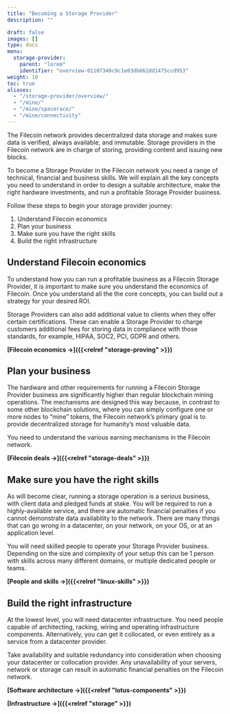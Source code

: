 ```yaml
---
title: "Becoming a Storage Provider"
description: ""

draft: false
images: []
type: docs
menu:
  storage-provider:
    parent: "lorem"
    identifier: "overview-01107340c9c1e03db862dd1475ccd953"
weight: 10
toc: true
aliases:
  - "/storage-provider/overview/"
  - "/mine/"
  - "/mine/spacerace/"
  - "/mine/connectivity"
---
```

The Filecoin network provides decentralized data storage and makes sure data is verified, always available, and immutable. Storage providers in the Filecoin network are in charge of storing, providing content and issuing new blocks.

To become a Storage Provider in the Filecoin network you need a range of technical, financial and business skills. We will explain all the key concepts you need to understand in order to design a suitable architecture, make the right hardware investments, and run a profitable Storage Provider business.

Follow these steps to begin your storage provider journey:

1. Understand Filecoin economics
2. Plan your business
3. Make sure you have the right skills
4. Build the right infrastructure

## Understand Filecoin economics

To understand how you can run a profitable business as a Filecoin Storage Provider, it is important to make sure you understand the economics of Filecoin. Once you understand all the the core concepts, you can build out a strategy for your desired ROI.

Storage Providers can also add additional value to clients when they offer certain certifications. These can enable a Storage Provider to charge customers additional fees for storing data in compliance with those standards, for example, HIPAA, SOC2, PCI, GDPR and others.

**[Filecoin economics →]({{<relref "storage-proving" >}})**

## Plan your business

The hardware and other requirements for running a Filecoin Storage Provider business are significantly higher than regular blockchain mining operations. The mechanisms are designed this way because, in contrast to some other blockchain solutions, where you can simply configure one or more nodes to “mine” tokens, the Filecoin network’s primary goal is to provide decentralized storage for humanity’s most valuable data.

You need to understand the various earning mechanisms in the Filecoin network.

**[Filecoin deals →]({{<relref "storage-deals" >}})**

## Make sure you have the right skills

As will become clear, running a storage operation is a serious business, with client data and pledged funds at stake. You will be required to run a highly-available service, and there are automatic financial penalties if you cannot demonstrate data availability to the network. There are many things that can go wrong in a datacenter, on your network, on your OS, or at an application level.

You will need skilled people to operate your Storage Provider business. Depending on the size and complexity of your setup this can be 1 person with skills across many different domains, or multiple dedicated people or teams.

**[People and skills →]({{<relref "linux-skills" >}})**

## Build the right infrastructure

At the lowest level, you will need datacenter infrastructure. You need people capable of architecting, racking, wiring and operating infrastructure components. Alternatively, you can get it collocated, or even entirely as a service from a datacenter provider.

Take availability and suitable redundancy into consideration when choosing your datacenter or collocation provider. Any unavailability of your servers, network or storage can result in automatic financial penalties on the Filecoin network.

**[Software architecture →]({{<relref "lotus-components" >}})**

**[Infrastructure →]({{<relref "storage" >}})**
